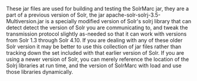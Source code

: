 These jar files are used for building and testing the SolrMarc jar, they are a part of a previous version of Solr, 
the jar apache-solr-solrj-3.5-Multiversion.jar is a specially modified version of Solr's solrj library that can detect
detect the version of Solr you are communicating to, and tweak the transmission protocol slightly as-needed so that it 
can work with versions from Solr 1.3 through Solr 4.10.   If you are dealing with any of these older Solr version it may
be better to use this collection of jar files rather than tracking down the set included with that earlier version of Solr.
If you are using a newer version of Solr, you can merely reference the location of the Solrj libraries at run time, and 
the version of SolrMarc with load and use those libraries dynamically.
